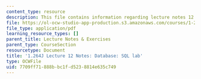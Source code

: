 ```yaml
---
content_type: resource
description: This file contains information regarding lecture notes 12.
file: https://ol-ocw-studio-app-production.s3.amazonaws.com/courses/1-264j-database-internet-and-systems-integration-technologies-fall-2013/7709ff71888bbc1fd5238814e635c749_MIT1_264JF13_lect_12.pdf
file_type: application/pdf
learning_resource_types: []
parent_title: Lecture Notes & Exercises
parent_type: CourseSection
resourcetype: Document
title: '1.264J Lecture 12 Notes: Database: SQL lab'
type: OCWFile
uid: 7709ff71-888b-bc1f-d523-8814e635c749
---
```

